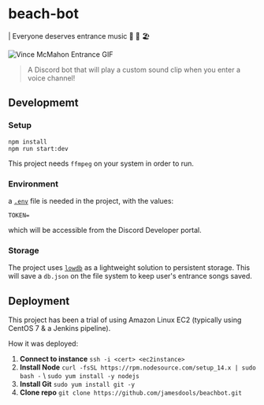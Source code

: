 # beach-bot
| Everyone deserves entrance music 🤘 👕 🏖

![Vince McMahon Entrance GIF](https://media.tenor.com/images/057161e766253130ca174e0b3740c0cd/tenor.gif)

> A Discord bot that will play a custom sound clip when you enter a voice channel!
## Developmemt

### Setup
```
npm install
npm run start:dev
```

This project needs `ffmpeg` on your system in order to run.

### Environment
a [`.env`](https://github.com/motdotla/dotenv) file is needed in the project, with the values:

```
TOKEN=
```

which will be accessible from the Discord Developer portal.

### Storage
The project uses [`lowdb`](https://github.com/typicode/lowdb) as a lightweight solution to persistent storage. This will save a `db.json` on the file system to keep user's entrance songs saved.

## Deployment
This project has been a trial of using Amazon Linux EC2 (typically using CentOS 7 & a Jenkins pipeline).

How it was deployed:

1. **Connect to instance** `ssh -i <cert> <ec2instance>`
2. **Install Node** `curl -fsSL https://rpm.nodesource.com/setup_14.x | sudo bash -` \ `sudo yum install -y nodejs`
3. **Install Git** `sudo yum install git -y`
4. **Clone repo** `git clone https://github.com/jamesdools/beachbot.git`

